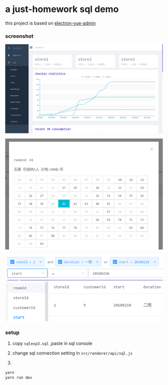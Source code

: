 # a just-homework sql demo

this project is based on [electron-vue-admin](https://github.com/PanJiaChen/electron-vue-admin)

### screenshot

![](./README/Picture1.png)

![](./README/Picture2.png)

![](./README/Picture3.png)

### setup

1. copy `sqlexp3.sql` ,paste in sql console

2. change sql connection setting in `src/renderer/api/sql.js`

3. 

   ```
   yarn
   yarn run dev
   ```